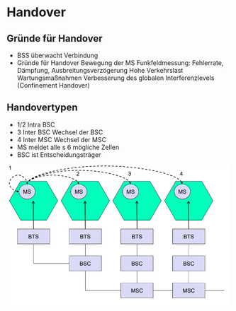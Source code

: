 # Handover

## Gründe für Handover

- BSS überwacht Verbindung
- Gründe für Handover
    Bewegung der MS
    Funkfeldmessung: Fehlerrate, Dämpfung, Ausbreitungsverzögerung
    Hohe Verkehrslast
    Wartungsmaßnahmen
    Verbesserung des globalen Interferenzlevels (Confinement Handover)

## Handovertypen

- 1/2 Intra BSC
- 3 Inter BSC Wechsel der BSC
- 4 Inter MSC Wechsel der MSC
- MS meldet alle s 6 mögliche Zellen
- BSC ist Entscheidungsträger

![image](../assets/Handover.png)

